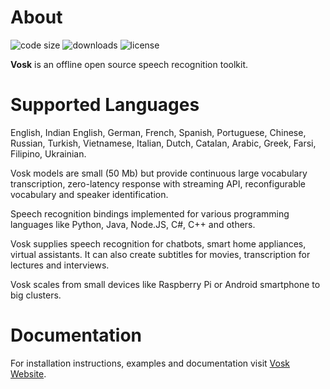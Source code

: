 # About
![code size](https://img.shields.io/github/languages/code-size/alphacep/vosk-api)
![downloads](https://img.shields.io/github/downloads/alphacep/vosk-api/total)
![license](https://img.shields.io/github/license/alphacep/vosk-api)

**Vosk** is an offline open source speech recognition toolkit.

# Supported Languages
English, Indian
English, German, French, Spanish, Portuguese, Chinese, Russian, Turkish,
Vietnamese, Italian, Dutch, Catalan, Arabic, Greek, Farsi, Filipino,
Ukrainian.

Vosk models are small (50 Mb) but provide continuous large vocabulary
transcription, zero-latency response with streaming API, reconfigurable
vocabulary and speaker identification.

Speech recognition bindings implemented for various programming languages
like Python, Java, Node.JS, C#, C++ and others.

Vosk supplies speech recognition for chatbots, smart home appliances,
virtual assistants. It can also create subtitles for movies,
transcription for lectures and interviews.

Vosk scales from small devices like Raspberry Pi or Android smartphone to
big clusters.

# Documentation

For installation instructions, examples and documentation visit [Vosk
Website](https://alphacephei.com/vosk).
